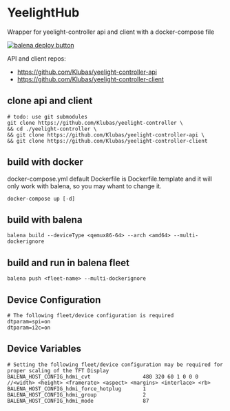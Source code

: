 # YeelightHub

Wrapper for yeelight-controller api and client with a docker-compose file

[![balena deploy button](https://www.balena.io/deploy.svg)](https://dashboard.balena-cloud.com/deploy?repoUrl=https://github.com/klubas/yeelight-controller&defaultDeviceType=raspberrypi3&tarbalUrl=https://github.com/Klubas/yeelight-controller/releases/download/v0.9/yeelight-controller.tar.gz)

API and client repos:
* https://github.com/Klubas/yeelight-controller-api
* https://github.com/Klubas/yeelight-controller-client 

## clone api and client
    
    # todo: use git submodules
    git clone https://github.com/Klubas/yeelight-controller \
    && cd ./yeelight-controller \
    && git clone https://github.com/Klubas/yeelight-controller-api \
    && git clone https://github.com/Klubas/yeelight-controller-client  

## build with docker
docker-compose.yml default Dockerfile is Dockerfile.template and it will only work with balena, so you may whant to change it.

    docker-compose up [-d]

## build with balena 

    balena build --deviceType <qemux86-64> --arch <amd64> --multi-dockerignore

## build and run in balena fleet

    balena push <fleet-name> --multi-dockerignore

## Device Configuration
    # The following fleet/device configuration is required
    dtparam=spi=on
    dtparam=i2c=on
    
## Device Variables
    # Setting the following fleet/device configuration may be required for proper scaling of the TFT Display 
    BALENA_HOST_CONFIG_hdmi_cvt                 480 320 60 1 0 0 0      //<width> <height> <framerate> <aspect> <margins> <interlace> <rb>
    BALENA_HOST_CONFIG_hdmi_force_hotplug 	    1
    BALENA_HOST_CONFIG_hdmi_group 	            2
    BALENA_HOST_CONFIG_hdmi_mode 	            87

